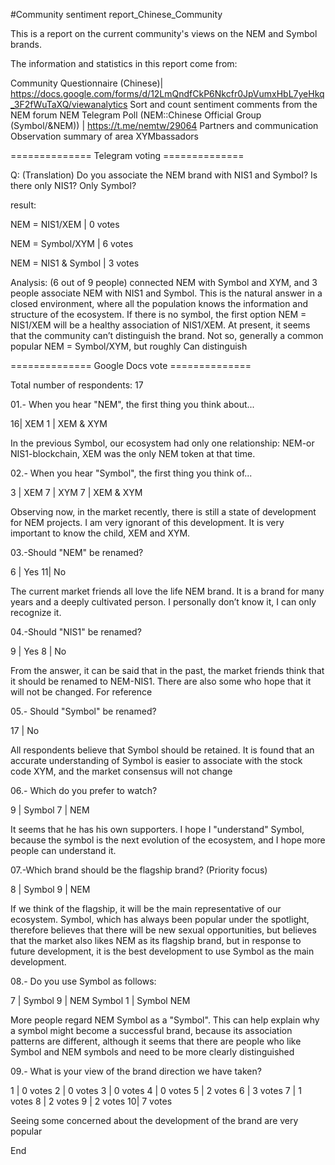 #Community sentiment report_Chinese_Community

This is a report on the current community's views on the NEM and Symbol brands.

The information and statistics in this report come from:

Community Questionnaire (Chinese)| https://docs.google.com/forms/d/12LmQndfCkP6Nkcfr0JpVumxHbL7yeHkq_3F2fWuTaXQ/viewanalytics
Sort and count sentiment comments from the NEM forum
NEM Telegram Poll (NEM::Chinese Official Group (Symbol/&NEM)) | https://t.me/nemtw/29064
Partners and communication
Observation summary of area XYMbassadors

============== Telegram voting ============== 

Q: (Translation) Do you associate the NEM brand with NIS1 and Symbol? Is there only NIS1? Only Symbol?

result:

NEM = NIS1/XEM | 0 votes

NEM = Symbol/XYM | 6 votes

NEM = NIS1 & Symbol | 3 votes

Analysis: (6 out of 9 people) connected NEM with Symbol and XYM, and 3 people associate NEM with NIS1 and Symbol. This is the natural answer in a closed environment, where all the population knows the information and structure of the ecosystem. If there is no symbol, the first option NEM = NIS1/XEM will be a healthy association of NIS1/XEM. At present, it seems that the community can’t distinguish the brand. Not so, generally a common popular NEM = Symbol/XYM, but roughly Can distinguish


============== Google Docs vote ============== 


Total number of respondents: 17

01.- When you hear "NEM", the first thing you think about...

16| XEM 
1 | XEM & XYM

In the previous Symbol, our ecosystem had only one relationship: NEM-or NIS1-blockchain, XEM was the only NEM token at that time.

02.- When you hear "Symbol", the first thing you think of...

3 | XEM 
7 | XYM 
7 | XEM & XYM

Observing now, in the market recently, there is still a state of development for NEM projects. I am very ignorant of this development. It is very important to know the child, XEM and XYM.

03.-Should "NEM" be renamed?

6 | Yes 
11| No

The current market friends all love the life NEM brand. It is a brand for many years and a deeply cultivated person. I personally don’t know it, I can only recognize it.

04.-Should "NIS1" be renamed?

9 | Yes 
8 | No 

From the answer, it can be said that in the past, the market friends think that it should be renamed to NEM-NIS1. There are also some who hope that it will not be changed. For reference

05.- Should "Symbol" be renamed?

17 | No

All respondents believe that Symbol should be retained. It is found that an accurate understanding of Symbol is easier to associate with the stock code XYM, and the market consensus will not change

06.- Which do you prefer to watch?

9 | Symbol 
7 | NEM

It seems that he has his own supporters. I hope I "understand" Symbol, because the symbol is the next evolution of the ecosystem, and I hope more people can understand it.

07.-Which brand should be the flagship brand? (Priority focus)

8 | Symbol 
9 | NEM

If we think of the flagship, it will be the main representative of our ecosystem. Symbol, which has always been popular under the spotlight, therefore believes that there will be new sexual opportunities, but believes that the market also likes NEM as its flagship brand, but in response to future development, it is the best development to use Symbol as the main development.

08.- Do you use Symbol as follows: 

7 | Symbol 
9 | NEM Symbol
1 | Symbol NEM

More people regard NEM Symbol as a "Symbol". This can help explain why a symbol might become a successful brand, because its association patterns are different, although it seems that there are people who like Symbol and NEM symbols and need to be more clearly distinguished

09.- What is your view of the brand direction we have taken?

1 | 0 votes 
2 | 0 votes 
3 | 0 votes 
4 | 0 votes 
5 | 2 votes 
6 | 3 votes 
7 | 1 votes 
8 | 2 votes 
9 | 2 votes 
10| 7 votes

Seeing some concerned about the development of the brand are very popular

End

